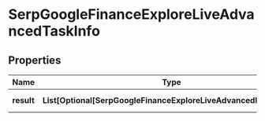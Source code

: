 # SerpGoogleFinanceExploreLiveAdvancedTaskInfo


## Properties

| Name | Type | Description | Notes |
|------------ | ------------- | ------------- | -------------|
**result** | **List[Optional[SerpGoogleFinanceExploreLiveAdvancedResultInfo]]** | array of results |[optional]|